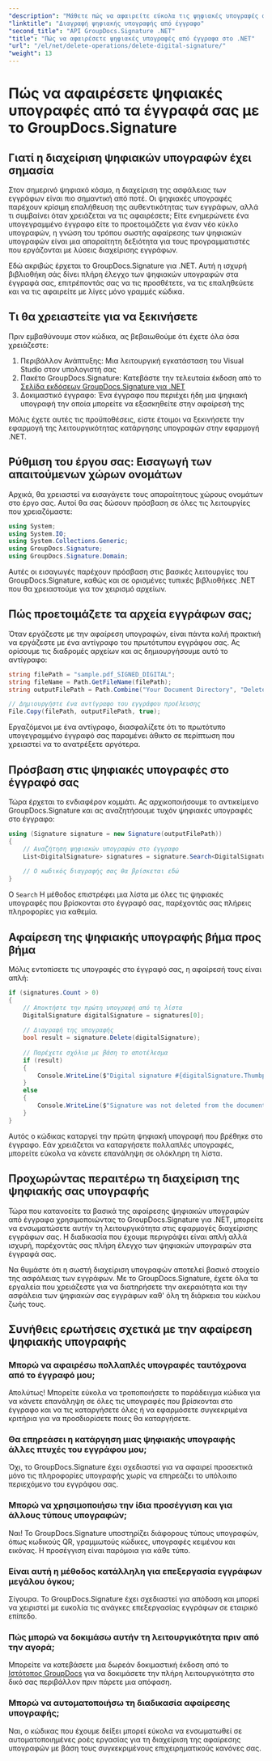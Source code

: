 ```yaml
---
"description": "Μάθετε πώς να αφαιρείτε εύκολα τις ψηφιακές υπογραφές από τα έγγραφά σας χρησιμοποιώντας το GroupDocs.Signature για .NET. Ο αναλυτικός οδηγός μας σάς βοηθά να διατηρείτε την ασφάλεια των εγγράφων σας χωρίς κόπο."
"linktitle": "Διαγραφή ψηφιακής υπογραφής από έγγραφο"
"second_title": "API GroupDocs.Signature .NET"
"title": "Πώς να αφαιρέσετε ψηφιακές υπογραφές από έγγραφα στο .NET"
"url": "/el/net/delete-operations/delete-digital-signature/"
"weight": 13
---
```


# Πώς να αφαιρέσετε ψηφιακές υπογραφές από τα έγγραφά σας με το GroupDocs.Signature

## Γιατί η διαχείριση ψηφιακών υπογραφών έχει σημασία

Στον σημερινό ψηφιακό κόσμο, η διαχείριση της ασφάλειας των εγγράφων είναι πιο σημαντική από ποτέ. Οι ψηφιακές υπογραφές παρέχουν κρίσιμη επαλήθευση της αυθεντικότητας των εγγράφων, αλλά τι συμβαίνει όταν χρειάζεται να τις αφαιρέσετε; Είτε ενημερώνετε ένα υπογεγραμμένο έγγραφο είτε το προετοιμάζετε για έναν νέο κύκλο υπογραφών, η γνώση του τρόπου σωστής αφαίρεσης των ψηφιακών υπογραφών είναι μια απαραίτητη δεξιότητα για τους προγραμματιστές που εργάζονται με λύσεις διαχείρισης εγγράφων.

Εδώ ακριβώς έρχεται το GroupDocs.Signature για .NET. Αυτή η ισχυρή βιβλιοθήκη σάς δίνει πλήρη έλεγχο των ψηφιακών υπογραφών στα έγγραφά σας, επιτρέποντάς σας να τις προσθέτετε, να τις επαληθεύετε και να τις αφαιρείτε με λίγες μόνο γραμμές κώδικα.

## Τι θα χρειαστείτε για να ξεκινήσετε

Πριν εμβαθύνουμε στον κώδικα, ας βεβαιωθούμε ότι έχετε όλα όσα χρειάζεστε:

1. Περιβάλλον Ανάπτυξης: Μια λειτουργική εγκατάσταση του Visual Studio στον υπολογιστή σας
2. Πακέτο GroupDocs.Signature: Κατεβάστε την τελευταία έκδοση από το [Σελίδα εκδόσεων GroupDocs.Signature για .NET](https://releases.groupdocs.com/signature/net/)
3. Δοκιμαστικό έγγραφο: Ένα έγγραφο που περιέχει ήδη μια ψηφιακή υπογραφή την οποία μπορείτε να εξασκηθείτε στην αφαίρεσή της

Μόλις έχετε αυτές τις προϋποθέσεις, είστε έτοιμοι να ξεκινήσετε την εφαρμογή της λειτουργικότητας κατάργησης υπογραφών στην εφαρμογή .NET.

## Ρύθμιση του έργου σας: Εισαγωγή των απαιτούμενων χώρων ονομάτων

Αρχικά, θα χρειαστεί να εισαγάγετε τους απαραίτητους χώρους ονομάτων στο έργο σας. Αυτοί θα σας δώσουν πρόσβαση σε όλες τις λειτουργίες που χρειαζόμαστε:

```csharp
using System;
using System.IO;
using System.Collections.Generic;
using GroupDocs.Signature;
using GroupDocs.Signature.Domain;
```

Αυτές οι εισαγωγές παρέχουν πρόσβαση στις βασικές λειτουργίες του GroupDocs.Signature, καθώς και σε ορισμένες τυπικές βιβλιοθήκες .NET που θα χρειαστούμε για τον χειρισμό αρχείων.

## Πώς προετοιμάζετε τα αρχεία εγγράφων σας;

Όταν εργάζεστε με την αφαίρεση υπογραφών, είναι πάντα καλή πρακτική να εργάζεστε με ένα αντίγραφο του πρωτότυπου εγγράφου σας. Ας ορίσουμε τις διαδρομές αρχείων και ας δημιουργήσουμε αυτό το αντίγραφο:

```csharp
string filePath = "sample.pdf_SIGNED_DIGITAL";
string fileName = Path.GetFileName(filePath);
string outputFilePath = Path.Combine("Your Document Directory", "DeleteDigital", fileName);

// Δημιουργήστε ένα αντίγραφο του εγγράφου προέλευσης
File.Copy(filePath, outputFilePath, true);
```

Εργαζόμενοι με ένα αντίγραφο, διασφαλίζετε ότι το πρωτότυπο υπογεγραμμένο έγγραφό σας παραμένει άθικτο σε περίπτωση που χρειαστεί να το ανατρέξετε αργότερα.

## Πρόσβαση στις ψηφιακές υπογραφές στο έγγραφό σας

Τώρα έρχεται το ενδιαφέρον κομμάτι. Ας αρχικοποιήσουμε το αντικείμενο GroupDocs.Signature και ας αναζητήσουμε τυχόν ψηφιακές υπογραφές στο έγγραφο:

```csharp
using (Signature signature = new Signature(outputFilePath))
{
    // Αναζήτηση ψηφιακών υπογραφών στο έγγραφο
    List<DigitalSignature> signatures = signature.Search<DigitalSignature>(SignatureType.Digital);
    
    // Ο κωδικός διαγραφής σας θα βρίσκεται εδώ
}
```

Ο `Search` Η μέθοδος επιστρέφει μια λίστα με όλες τις ψηφιακές υπογραφές που βρίσκονται στο έγγραφό σας, παρέχοντάς σας πλήρεις πληροφορίες για καθεμία.

## Αφαίρεση της ψηφιακής υπογραφής βήμα προς βήμα

Μόλις εντοπίσετε τις υπογραφές στο έγγραφό σας, η αφαίρεσή τους είναι απλή:

```csharp
if (signatures.Count > 0)
{
    // Αποκτήστε την πρώτη υπογραφή από τη λίστα
    DigitalSignature digitalSignature = signatures[0];
    
    // Διαγραφή της υπογραφής
    bool result = signature.Delete(digitalSignature);
    
    // Παρέχετε σχόλια με βάση το αποτέλεσμα
    if (result)
    {
        Console.WriteLine($"Digital signature #{digitalSignature.Thumbprint} from {digitalSignature.SignTime.ToShortDateString()} was deleted from document ['{fileName}'].");
    }
    else
    {
        Console.WriteLine($"Signature was not deleted from the document! Signature# {digitalSignature.Thumbprint} was not found!");
    }
}
```

Αυτός ο κώδικας καταργεί την πρώτη ψηφιακή υπογραφή που βρέθηκε στο έγγραφο. Εάν χρειάζεται να καταργήσετε πολλαπλές υπογραφές, μπορείτε εύκολα να κάνετε επανάληψη σε ολόκληρη τη λίστα.

## Προχωρώντας περαιτέρω τη διαχείριση της ψηφιακής σας υπογραφής

Τώρα που κατανοείτε τα βασικά της αφαίρεσης ψηφιακών υπογραφών από έγγραφα χρησιμοποιώντας το GroupDocs.Signature για .NET, μπορείτε να ενσωματώσετε αυτήν τη λειτουργικότητα στις εφαρμογές διαχείρισης εγγράφων σας. Η διαδικασία που έχουμε περιγράψει είναι απλή αλλά ισχυρή, παρέχοντάς σας πλήρη έλεγχο των ψηφιακών υπογραφών στα έγγραφά σας.

Να θυμάστε ότι η σωστή διαχείριση υπογραφών αποτελεί βασικό στοιχείο της ασφάλειας των εγγράφων. Με το GroupDocs.Signature, έχετε όλα τα εργαλεία που χρειάζεστε για να διατηρήσετε την ακεραιότητα και την ασφάλεια των ψηφιακών σας εγγράφων καθ' όλη τη διάρκεια του κύκλου ζωής τους.

## Συνήθεις ερωτήσεις σχετικά με την αφαίρεση ψηφιακής υπογραφής

### Μπορώ να αφαιρέσω πολλαπλές υπογραφές ταυτόχρονα από το έγγραφό μου;
Απολύτως! Μπορείτε εύκολα να τροποποιήσετε το παράδειγμα κώδικα για να κάνετε επανάληψη σε όλες τις υπογραφές που βρίσκονται στο έγγραφο και να τις καταργήσετε όλες ή να εφαρμόσετε συγκεκριμένα κριτήρια για να προσδιορίσετε ποιες θα καταργήσετε.

### Θα επηρεάσει η κατάργηση μιας ψηφιακής υπογραφής άλλες πτυχές του εγγράφου μου;
Όχι, το GroupDocs.Signature έχει σχεδιαστεί για να αφαιρεί προσεκτικά μόνο τις πληροφορίες υπογραφής χωρίς να επηρεάζει το υπόλοιπο περιεχόμενο του εγγράφου σας.

### Μπορώ να χρησιμοποιήσω την ίδια προσέγγιση και για άλλους τύπους υπογραφών;
Ναι! Το GroupDocs.Signature υποστηρίζει διάφορους τύπους υπογραφών, όπως κωδικούς QR, γραμμωτούς κώδικες, υπογραφές κειμένου και εικόνας. Η προσέγγιση είναι παρόμοια για κάθε τύπο.

### Είναι αυτή η μέθοδος κατάλληλη για επεξεργασία εγγράφων μεγάλου όγκου;
Σίγουρα. Το GroupDocs.Signature έχει σχεδιαστεί για απόδοση και μπορεί να χειριστεί με ευκολία τις ανάγκες επεξεργασίας εγγράφων σε εταιρικό επίπεδο.

### Πώς μπορώ να δοκιμάσω αυτήν τη λειτουργικότητα πριν από την αγορά;
Μπορείτε να κατεβάσετε μια δωρεάν δοκιμαστική έκδοση από το [Ιστότοπος GroupDocs](https://releases.groupdocs.com/) για να δοκιμάσετε την πλήρη λειτουργικότητα στο δικό σας περιβάλλον πριν πάρετε μια απόφαση.

### Μπορώ να αυτοματοποιήσω τη διαδικασία αφαίρεσης υπογραφής;
Ναι, ο κώδικας που έχουμε δείξει μπορεί εύκολα να ενσωματωθεί σε αυτοματοποιημένες ροές εργασίας για τη διαχείριση της αφαίρεσης υπογραφών με βάση τους συγκεκριμένους επιχειρηματικούς κανόνες σας.